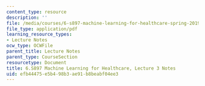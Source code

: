 ```yaml
---
content_type: resource
description: ''
file: /media/courses/6-s897-machine-learning-for-healthcare-spring-2019/efb44475e5b498b3ae91b8beabf04ee3_MIT6_S897S19_lec3note.pdf
file_type: application/pdf
learning_resource_types:
- Lecture Notes
ocw_type: OCWFile
parent_title: Lecture Notes
parent_type: CourseSection
resourcetype: Document
title: 6.S897 Machine Learning for Healthcare, Lecture 3 Notes
uid: efb44475-e5b4-98b3-ae91-b8beabf04ee3
---
```


